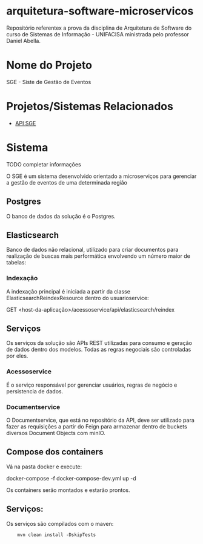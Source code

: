 # arquitetura-software-microservicos
Repositório referentex a prova da disciplina de Arquitetura de Software do curso de Sistemas de Informação - UNIFACISA ministrada pelo professor Daniel Abella.

# Nome do Projeto

SGE - Siste de Gestão de Eventos

# Projetos/Sistemas Relacionados

* [API SGE](https://github.com/luan-alencar/arquitetura-software-microservicos)


# Sistema

TODO completar informações

O SGE é um sistema desenvolvido orientado a microserviços para gerenciar a gestão de eventos de uma determinada região

## Postgres

O banco de dados da solução é o Postgres.

## Elasticsearch

Banco de dados não relacional, utilizado para criar documentos para realização de buscas mais performática envolvendo um número maior de tabelas:


### Indexação

A indexação principal é iniciada a partir da classe ElasticsearchReindexResource dentro do usuarioservice:

GET <host-da-aplicação>/acessoservice/api/elasticsearch/reindex

## Serviços

Os serviços da solução são APIs REST utilizadas para consumo e geração de dados dentro dos modelos. Todas as regras negociais são controladas por eles.

### Acessoservice

É o serviço responsável por gerenciar usuários, regras de negócio e persistencia de dados.

### Documentservice

O Documentservice, que está no repositório da API, deve ser utilizado para fazer as requisições a partir do Feign para armazenar dentro de buckets diversos Document Objects com minIO.


## Compose dos containers

Vá na pasta docker e execute:


docker-compose -f docker-compose-dev.yml up -d

Os containers serão montados e estarão prontos.

## Serviços:

Os serviços são compilados com o maven:

```
    mvn clean install -DskipTests    
